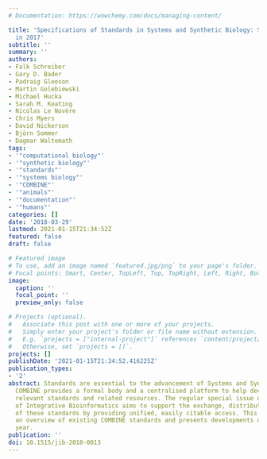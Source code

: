```yaml
---
# Documentation: https://wowchemy.com/docs/managing-content/

title: 'Specifications of Standards in Systems and Synthetic Biology: Status and Developments
  in 2017'
subtitle: ''
summary: ''
authors:
- Falk Schreiber
- Gary D. Bader
- Padraig Gleeson
- Martin Golebiewski
- Michael Hucka
- Sarah M. Keating
- Nicolas Le Novère
- Chris Myers
- David Nickerson
- Björn Sommer
- Dagmar Waltemath
tags:
- '"computational biology"'
- '"synthetic biology"'
- '"standards"'
- '"systems biology"'
- '"COMBINE"'
- '"animals"'
- '"documentation"'
- '"humans"'
categories: []
date: '2018-03-29'
lastmod: 2021-01-15T21:34:52Z
featured: false
draft: false

# Featured image
# To use, add an image named `featured.jpg/png` to your page's folder.
# Focal points: Smart, Center, TopLeft, Top, TopRight, Left, Right, BottomLeft, Bottom, BottomRight.
image:
  caption: ''
  focal_point: ''
  preview_only: false

# Projects (optional).
#   Associate this post with one or more of your projects.
#   Simply enter your project's folder or file name without extension.
#   E.g. `projects = ["internal-project"]` references `content/project/deep-learning/index.md`.
#   Otherwise, set `projects = []`.
projects: []
publishDate: '2021-01-15T21:34:52.416225Z'
publication_types:
- '2'
abstract: Standards are essential to the advancement of Systems and Synthetic Biology.
  COMBINE provides a formal body and a centralised platform to help develop and disseminate
  relevant standards and related resources. The regular special issue of the Journal
  of Integrative Bioinformatics aims to support the exchange, distribution and archiving
  of these standards by providing unified, easily citable access. This paper provides
  an overview of existing COMBINE standards and presents developments of the last
  year.
publication: ''
doi: 10.1515/jib-2018-0013
---
```

